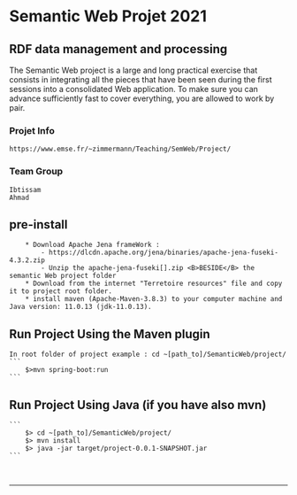 # Semantic Web Projet 2021

## RDF data management and processing

The Semantic Web project is a large and long practical exercise that consists in integrating all the pieces that have been seen during the first sessions into a consolidated Web application. To make sure you can advance sufficiently fast to cover everything, you are allowed to work by pair.

### Projet Info

    https://www.emse.fr/~zimmermann/Teaching/SemWeb/Project/

### Team Group

    Ibtissam
    Ahmad

## pre-install

```
    * Download Apache Jena frameWork :
        - https://dlcdn.apache.org/jena/binaries/apache-jena-fuseki-4.3.2.zip
        - Unzip the apache-jena-fuseki[].zip <B>BESIDE</B> the semantic Web project folder
    * Download from the internet "Terretoire resources" file and copy it to project root folder.
    * install maven (Apache-Maven-3.8.3) to your computer machine and Java version: 11.0.13 (jdk-11.0.13).
```

## Run Project Using the Maven plugin

    In root folder of project example : cd ~[path_to]/SemanticWeb/project/
    ```
        $>mvn spring-boot:run
    ```

## Run Project Using Java (if you have also mvn)

    ```
        $> cd ~[path_to]/SemanticWeb/project/
        $> mvn install
        $> java -jar target/project-0.0.1-SNAPSHOT.jar
    ```

<br /><hr>
